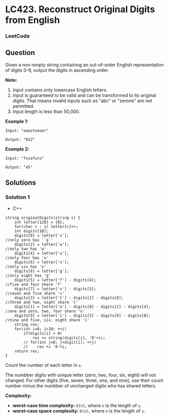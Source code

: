 # LC423. Reconstruct Original Digits from English

### LeetCode

## Question

Given a non-empty string containing an out-of-order English representation of digits 0-9, output the digits in ascending order.

**Note:**

1.	Input contains only lowercase English letters.
2.	Input is guaranteed to be valid and can be transformed to its original digits. That means invalid inputs such as "abc" or "zerone" are not permitted.
3.	Input length is less than 50,000.

**Example 1:**

```
Input: "owoztneoer"

Output: "012"
```

**Example 2:**

```
Input: "fviefuro"

Output: "45"
```

## Solutions

### Solution 1

* C++
```
string originalDigits(string s) {
    int letter[128] = {0};
    for(char c : s) letter[c]++;
    int digits[10];
    digits[0] = letter['z'];                                        //only zero has '`g`'
    digits[2] = letter['w'];                                        //only two has 'w'
    digits[4] = letter['u'];                                        //only four has 'u'
    digits[6] = letter['x'];                                        //only six has 'x'
    digits[8] = letter['g'];                                        //only eight has 'g'
    digits[5] = letter['f'] - digits[4];                            //five and four share 'f'
    digits[7] = letter['v'] - digits[5];                            //seven and five share 'v'
    digits[3] = letter['t'] - digits[2] - digits[8];                //three and two, eight share 't'
    digits[1] = letter['o'] - digits[0] - digits[2] - digits[4];    //one and zero, two, four share 'o'
    digits[9] = letter['i'] - digits[5] - digits[6] - digits[8];    //nine and five, six, eight share 'i'
    string res;
    for(int i=0; i<10; ++i)
        if(digits[i] > 0)
            res += string(digits[i], '0'+i);
        // for(int j=0; j<digit[i]; ++j)
        //    res += '0'+i;
    return res;
}
```

Count the number of each letter in `s`.

The numbber digits with unique letter (zero, two, four, six, eight) will not changed. For other digits (five, seven, three, one, and nine), use their count number minus the numbber of unchanged digits who has shared letters.

**Complexity:**

* **worst-case time complexity:** `O(n)`, where `n` is the length of `s`.
* **worst-case space complexity:** `O(n)`, where `n` is the length of `s`.

